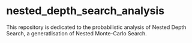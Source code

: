 # nested_depth_search_analysis
This repository is dedicated to the probabilistic analysis of Nested Depth Search, a generatlisation of Nested Monte-Carlo Search.
